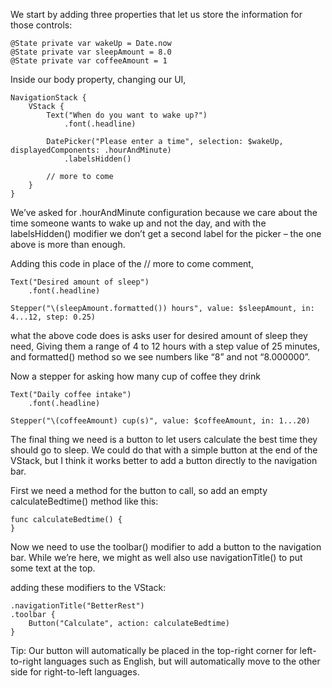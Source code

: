 We start by adding three properties that let us store the information for those controls:
```
@State private var wakeUp = Date.now
@State private var sleepAmount = 8.0
@State private var coffeeAmount = 1
```

Inside our body property, changing our UI,
```
NavigationStack {
    VStack {
        Text("When do you want to wake up?")
            .font(.headline)

        DatePicker("Please enter a time", selection: $wakeUp, displayedComponents: .hourAndMinute)
            .labelsHidden()

        // more to come
    }
}
```
We’ve asked for .hourAndMinute configuration because we care about the time someone wants to wake up and not the day, and with the labelsHidden() modifier we don’t get a second label for the picker – the one above is more than enough.

Adding this code in place of the // more to come comment,
```
Text("Desired amount of sleep")
    .font(.headline)

Stepper("\(sleepAmount.formatted()) hours", value: $sleepAmount, in: 4...12, step: 0.25)
```
what the above code does is asks user for desired amount of sleep they need, Giving them a range of 4 to 12 hours with a step value of 25 minutes, and formatted() method so we see numbers like “8” and not “8.000000”.

Now a stepper for asking how many cup of coffee they drink
```
Text("Daily coffee intake")
    .font(.headline)

Stepper("\(coffeeAmount) cup(s)", value: $coffeeAmount, in: 1...20)
```
The final thing we need is a button to let users calculate the best time they should go to sleep. We could do that with a simple button at the end of the VStack, but I think it works better to add a button directly to the navigation bar.

First we need a method for the button to call, so add an empty calculateBedtime() method like this:
```
func calculateBedtime() {
}
```

Now we need to use the toolbar() modifier to add a button to the navigation bar. While we’re here, we might as well also use navigationTitle() to put some text at the top.

adding these modifiers to the VStack:
```
.navigationTitle("BetterRest")
.toolbar {
    Button("Calculate", action: calculateBedtime)
}
```

Tip: Our button will automatically be placed in the top-right corner for left-to-right languages such as English, but will automatically move to the other side for right-to-left languages.

